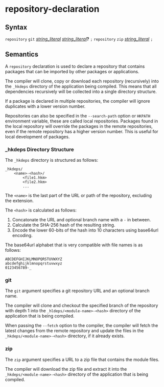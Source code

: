 # repository-declaration

## Syntax

`repository` `git` [_string_literal_](string_literal.md) [_string_literal_](string_literal.md)__?__ `;`
`repository` `zip` [_string_literal_](string_literal.md) `;`

## Semantics
A `repository` declaration is used to declare a repository that contains packages
that can be imported by other packages or applications.

The compiler will clone, copy or download each repository (recursively) into the
`_hkdeps` directory of the application being compiled. This means that all
dependencies recursively will be collected into a single directory structure.

If a package is declared in multiple repositories, the compiler will ignore
duplicates with a lower version number.

Repositories can also be specified in the `--search-path` option or `HKPATH`
environment variable, these are called local repositories. Packages found in the
local repository will override the packages in the remote repositories, even if
the remote repository has a higher version number. This is useful for local
development of packages.

### _hkdeps Directory Structure
The `_hkdeps` directory is structured as follows:

```
_hkdeps/
    <name>-<hash>/
        <file1.hkm>
        <file2.hkm>
        ...
```

The `<name>` is the last part of the URL or path of the repository, excluding
the extension.

The `<hash>` is calculated as follows:
 1. Concatonate the URL and optional branch name with a `-` in between.
 2. Calculate the SHA-256 hash of the resulting string.
 3. Encode the lower 60-bits of the hash into 10 characters using base64url
    encoding.

The base64url alphabet that is very compatible with file names is as follows:
```
ABCDEFGHIJKLMNOPQRSTUVWXYZ
abcdefghijklmnopqrstuvwxyz
0123456789-_
```

### git
The `git` argument specifies a git repository URL and an optional branch name.

The compiler will clone and checkout the specified branch of the repository with
depth 1 into the `_hldeps/<module-name>-<hash>` directory of the application
that is being compiled.

When passing the `--fetch` option to the compiler, the compiler will
fetch the latest changes from the remote repository and update the files in the
`_hkdeps/<module-name>-<hash>` directory, if it already exists. 

### zip
The `zip` argument specifies a URL to a zip file that contains the module files.

The compiler will download the zip file and extract it into the
`_hkdeps/<module-name>-<hash>` directory of the application that is being
compiled.
